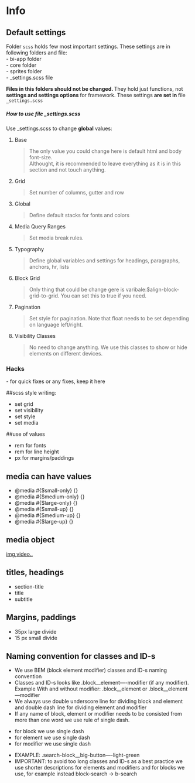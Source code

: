 Info
==========

<h2>Default settings</h2>

<p>Folder <code>scss</code> holds few most important settings. These settings are in following folders and file:<br>
  - bi-app folder<br>
  - core folder <br>
  - sprites folder <br>
  - _settings.scss file
</p>

<p><strong>Files in this folders should not be changed. </strong>They hold just functions,  not <strong>settings and settings options </strong> for framework. These settings <strong>are set in </strong> file <code>_settings.scss</code></p>



<h5>How to use file  _settings.scss</h5>
<p>Use _settings.scss to change <strong>global</strong> values: <p>
  <ol><li>Base <br>
  <blockquote>The only value you could change here is default html and body font-size. <br>
    Althought, it is recommended to leave everything as it is in this section and not touch anything. </blockquote>
  </li>
<li>Grid <br>
<blockquote>Set number of columns, gutter and row<blockquote></li>
 <li>Global<br>
  <blockquote>
    Define default stacks for fonts and colors 
</blockquote>
  </li>
<li>Media Query Ranges<br>
<blockquote>
Set media break rules.
</blockquote>
</li>
 <li>Typography
<blockquote>
Define global variables and settings for headings, paragraphs, anchors, hr, lists
</blockquote>
 </li>
 <li>Block Grid<br>
<blockquote>
Only thing that could be change gere is varibale:$align-block-grid-to-grid. You can set this to true if you need.
</blockquote>
 </li>
<li>Pagination<br>
<blockquote>
  Set style for pagination. Note that float needs to be set depending on language left/right.
<blockquote>
</li>
<li> Visibility Classes<br>
<blockquote>
  No need to change anything. We use this classes to show or hide elements on different devices.
</blockquote>
</li>
</ol>




<h3>Hacks</h3>
- for quick fixes or any fixes, keep it here

##scss style writing:
* set grid
* set visibility
* set style
* set media 

##use of values 
* rem for fonts
* rem for line height
* px for margins/paddings

## media can have values
* @media #{$small-only} {}
* @media #{$medium-only} {}
* @media #{$large-only} {}
* @media #{$small-up} {}
* @media #{$medium-up} {}
* @media #{$large-up} {}

## media object 
  <article class="media-small review">
    <div class="media-small__item"> <a href="#">img,video..</a> </div>
       <div class="media-small__body "></div>
  </article>

## titles, headings
* section-title
* title
* subtitle

## Margins, paddings
* 35px large divide
* 15 px small divide

## Naming convention for classes and ID-s
* We use BEM (block element modifier) classes and ID-s naming convention
* Classes and ID-s looks like  .block__element—-modifier (if any modifier). Example With and without modifier:  .block__element or .block__element—modifier
* We always use double underscore line for dividing block and element  and double dash line for dividing element and modifier
* If any name of block, element or modifier needs to be consisted from more than one word we use rule of single dash.
- for block we use single dash
- for element we use single dash
- for modifier we use single dash
* EXAMPLE: .search-block__big-button—-light-green
* IMPORTANT: to avoid too long classes and ID-s as a best practice we use shorter descriptions for elements and modifiers and for blocks we use, for example instead block-search -> b-search